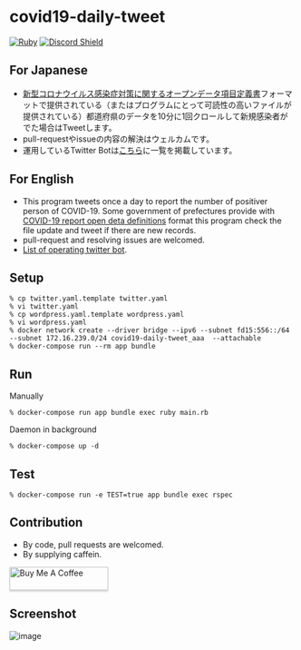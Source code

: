 # covid19-daily-tweet

[![Ruby](https://github.com/matsubo/covid19-daily-tweet/workflows/Ruby/badge.svg)](https://github.com/matsubo/covid19-daily-tweet/actions)
[![Discord Shield](https://discordapp.com/api/guilds/725542623594545233/widget.png?style=shield)](https://discord.gg/sSfEha)


## For Japanese 

- [新型コロナウイルス感染症対策に関するオープンデータ項目定義書](https://docs.google.com/spreadsheets/d/1fJtqxqh_4OuUwq2LQ_WRx23fwcEB4hNL/edit#gid=1874865803)フォーマットで提供されている（またはプログラムにとって可読性の高いファイルが提供されている）都道府県のデータを10分に1回クロールして新規感染者がでた場合はTweetします。
- pull-requestやissueの内容の解決はウェルカムです。
- 運用しているTwitter Botは[こちら](https://covid19.teraren.com/)に一覧を掲載しています。

## For English

- This program tweets once a day to report the number of positiver person of COVID-19. Some government of prefectures provide with [COVID-19 report open deta definitions](https://docs.google.com/spreadsheets/d/1fJtqxqh_4OuUwq2LQ_WRx23fwcEB4hNL/edit#gid=1874865803) format this program check the file update and tweet if there are new records.
- pull-request and resolving issues are welcomed.
- [List of operating twitter bot](https://covid19.teraren.com/).

## Setup

```
% cp twitter.yaml.template twitter.yaml
% vi twitter.yaml
% cp wordpress.yaml.template wordpress.yaml
% vi wordpress.yaml
% docker network create --driver bridge --ipv6 --subnet fd15:556::/64 --subnet 172.16.239.0/24 covid19-daily-tweet_aaa  --attachable
% docker-compose run --rm app bundle
```

## Run

Manually
```
% docker-compose run app bundle exec ruby main.rb
```

Daemon in background
```
% docker-compose up -d 
```

## Test

```
% docker-compose run -e TEST=true app bundle exec rspec
```

## Contribution

- By code, pull requests are welcomed.
- By supplying caffein.

<a href="https://www.buymeacoffee.com/matsubokkuri" target="_blank"><img src="https://www.buymeacoffee.com/assets/img/custom_images/orange_img.png" alt="Buy Me A Coffee" style="height: 41px !important;width: 174px !important;box-shadow: 0px 3px 2px 0px rgba(190, 190, 190, 0.5) !important;-webkit-box-shadow: 0px 3px 2px 0px rgba(190, 190, 190, 0.5) !important;" ></a>



## Screenshot

![image](https://user-images.githubusercontent.com/98103/87386885-813da800-c5dc-11ea-831d-bfa5371e9509.png)

